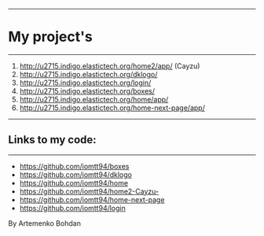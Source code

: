 ***
# **My project's**
***
1. http://u2715.indigo.elastictech.org/home2/app/ (Cayzu)
2. http://u2715.indigo.elastictech.org/dklogo/
3. http://u2715.indigo.elastictech.org/login/
4. http://u2715.indigo.elastictech.org/boxes/
5. http://u2715.indigo.elastictech.org/home/app/
6. http://u2715.indigo.elastictech.org/home-next-page/app/
***
## Links to my code: 
***
- https://github.com/iomtt94/boxes
- https://github.com/iomtt94/dklogo
- https://github.com/iomtt94/home
- https://github.com/iomtt94/home2-Cayzu-
- https://github.com/iomtt94/home-next-page
- https://github.com/iomtt94/login

> 
By Artemenko Bohdan